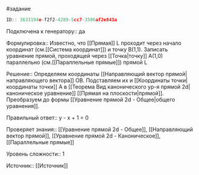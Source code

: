 #задание

```javascript
ID:: 3633194e-f2f2-4289-5cc7-3596af2e843a
```

Подключена к генератору:: да

Формулировка:: Известно, что [[Прямая]]  L  проходит через начало координат (см.[[Система координат]]) и точку  B(1,1). Записать уравнение прямой, проходящей через [[Точка|точку]] A(1,0)  параллельно (см.[[Параллельные прямые]]) прямой  L

Решение:: Определяем координаты [[Направляющий вектор прямой|направляющего вектора]] OB. Подставляем их и [[Координаты точки|координаты точки]] А в [[Теорема Вид канонического ур-я прямой 2d|каноническое уравнение]] [[Прямая на плоскости|прямой]]. Преобразуем до формы [[Уравнение прямой 2d - Общее|общего уравнения]].

Правильный ответ:: y - x + 1 = 0 

Проверяет знания:: [[Уравнение прямой 2d - Общее]], [[Направляющий вектор прямой]], [[Уравнение прямой 2d - Каноническое]], [[Параллельные прямые]]

Уровень сложности:: 1

Источник:: [[Источник]]